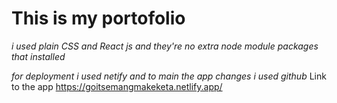 # This is my portofolio

_i used plain CSS and React js and they're no extra node module packages that installed_

_for deployment i used netify and to main the app changes i used github_
Link to the app https://goitsemangmakeketa.netlify.app/
